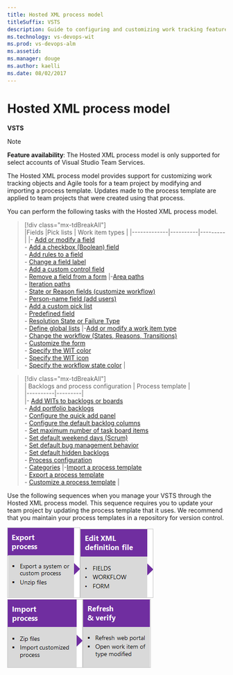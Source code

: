 ```yaml
---
title: Hosted XML process model
titleSuffix: VSTS 
description: Guide to configuring and customizing work tracking features for the Hosted XML process model 
ms.technology: vs-devops-wit
ms.prod: vs-devops-alm
ms.assetid: 
ms.manager: douge
ms.author: kaelli
ms.date: 08/02/2017
---
```





# Hosted XML process model  

**VSTS**

<a id="hosted-xml-process-model">  </a>


> [!NOTE]   
> **Feature availability**:  The Hosted XML process model is only supported for select accounts of Visual Studio Team Services.  


The Hosted XML process model provides support for customizing work tracking objects and Agile tools for a team project by modifying and importing a process template. Updates made to the process template are applied to team projects that were created using that process.

You can perform the following tasks with the Hosted XML process model. 

> [!div class="mx-tdBreakAll"]  
> |Fields  |Pick lists   |   Work item types |
> |-------------|----------|---------|
> |- [Add or modify a field](add-modify-field.md)<br/>- [Add a checkbox (Boolean) field](add-modify-field.md#boolean-field)<br/>- [Add rules to a field](add-modify-field.md#add-rules)<br/>- [Change a field label](add-modify-field.md#change-label)<br/>- [Add a custom control field](add-modify-field.md#custom-control)<br/>- [Remove a field from a form](add-modify-field.md#change-label) |-[Area paths](set-area-paths.md)<br/>- [Iteration paths](set-iteration-paths-sprints.md)<br/>- [State or Reason fields (customize workflow)](reference/change-workflow-wit.md)<br/>- [Person-name field (add users)](../../security/add-users-team-project.md)<br/>- [Add a custom pick list](add-modify-field.md#picklist)<br/>- [Predefined field](add-modify-field.md#picklist)<br/>- [Resolution State or Failure Type](customize-work.md#test-experience)<br/>- [Define global lists](reference/define-global-lists.md) |-[Add or modify a work item type](add-modify-wit.md)<br/>- [Change the workflow (States, Reasons, Transitions)](reference/change-workflow-wit.md)<br/>- [Customize the form](reference/change-work-item-form-layout.md)<br/>- [Specify the WIT color](reference/process-configuration-xml-element.md#wit-colors)<br/>- [Specify the WIT icon](reference/process-configuration-xml-element.md)<br/>- [Specify the workflow state color](reference/process-configuration-xml-element.md#state-colors) |




> [!div class="mx-tdBreakAll"]  
> | Backlogs and process configuration | Process template |  
> |----------|---------|   
> |- [Add WITs to backlogs or boards](add-wits-to-backlogs-and-boards.md)<br/>- [Add portfolio backlogs](add-portfolio-backlogs.md)<br/>- [Configure the quick add panel](reference/process-configuration-xml-element.md#add)<br/>- [Configure the default backlog columns](reference/process-configuration-xml-element.md#columns)<br/>- [Set maximum number of task board items](reference/process-configuration-xml-element.md#number_items)<br/>- [Set default weekend days (Scrum)](reference/process-configuration-xml-element.md#weekend_days) <br/>- [Set default bug management behavior](reference/process-configuration-xml-element.md#behaviors)<br/>- [Set default hidden backlogs](reference/process-configuration-xml-element.md#behaviors)<br/>- [Process configuration](reference/process-configuration-xml-element.md)<br/>- [Categories](reference/categories-xml-element-reference.md) |-[Import a process template](import-process/import-process.md#import-from-TFS)<br/>- [Export a process template](import-process/import-process.md#export-process)<br/>- [Customize a process template](import-process/customize-process.md) |



<a id="hosted-xml-sequence"></a>
 
Use the following sequences when you manage your VSTS through the Hosted XML process model. This sequence requires you to update your team project by updating the process template that it uses. We recommend that you maintain your process templates in a repository for version control.  

[![Export process](_img/cust-wit-form-export-process.png)](import-process/import-process.md#export-process)[![Edit XML definition file(s)](_img/cust-wit-form-edit-def-file.png)](reference/weblayout-xml-elements.md)[![Import process](_img/cust-wit-form-import-process.png)](import-process/import-process.md)![Refresh and verify changes](_img/cust-wit-form-refresh-verify.png)  